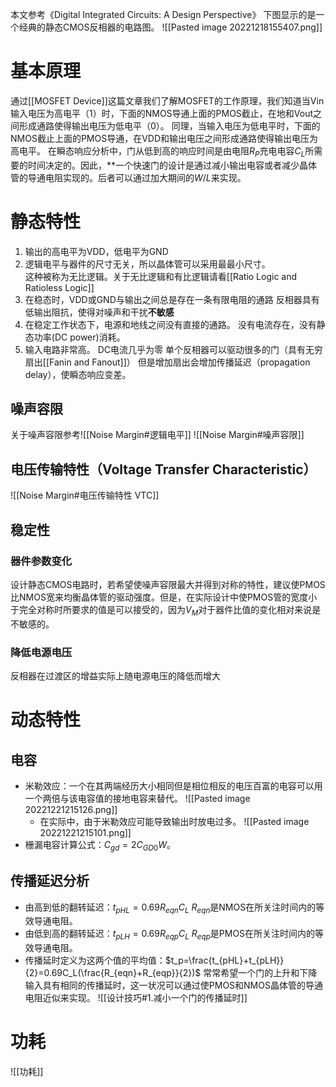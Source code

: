 本文参考《Digital Integrated Circuits: A Design Perspective》
下图显示的是一个经典的静态CMOS反相器的电路图。
![[Pasted image 20221218155407.png]]
# 基本原理
通过[[MOSFET Device]]这篇文章我们了解MOSFET的工作原理，我们知道当Vin输入电压为高电平（1）时，下面的NMOS导通上面的PMOS截止，在地和Vout之间形成通路使得输出电压为低电平（0）。
同理，当输入电压为低电平时，下面的NMOS截止上面的PMOS导通，在VDD和输出电压之间形成通路使得输出电压为高电平。
在瞬态响应分析中，门从低到高的响应时间是由电阻$R_P$充电电容$C_L$所需要的时间决定的。因此，**一个快速门的设计是通过减小输出电容或者减少晶体管的导通电阻实现的。后者可以通过加大期间的$W/L$来实现。
# 静态特性
1. 输出的高电平为VDD，低电平为GND
2. 逻辑电平与器件的尺寸无关，所以晶体管可以采用最最小尺寸。  
	这种被称为无比逻辑。关于无比逻辑和有比逻辑请看[[Ratio Logic and Ratioless Logic]]
3. 在稳态时，VDD或GND与输出之间总是存在一条有限电阻的通路
	反相器具有低输出阻抗，使得对噪声和干扰**不敏感**
4. 在稳定工作状态下，电源和地线之间没有直接的通路。
	没有电流存在，没有静态功率(DC power)消耗。
5. 输入电路非常高。
	DC电流几乎为零
	单个反相器可以驱动很多的门（具有无穷扇出[[Fanin and Fanout]]）
	但是增加扇出会增加传播延迟（propagation delay），使瞬态响应变差。
## 噪声容限
关于噪声容限参考![[Noise Margin#逻辑电平]]
![[Noise Margin#噪声容限]]
## 电压传输特性（Voltage Transfer Characteristic）
![[Noise Margin#电压传输特性 VTC]]
## 稳定性
### 器件参数变化
设计静态CMOS电路时，若希望使噪声容限最大并得到对称的特性，建议使PMOS比NMOS宽来均衡晶体管的驱动强度。但是，在实际设计中使PMOS管的宽度小于完全对称时所要求的值是可以接受的，因为$V_M$对于器件比值的变化相对来说是不敏感的。
### 降低电源电压
反相器在过渡区的增益实际上随电源电压的降低而增大
# 动态特性
## 电容
- 米勒效应：一个在其两端经历大小相同但是相位相反的电压百富的电容可以用一个两倍与该电容值的接地电容来替代。
	![[Pasted image 20221221215126.png]]
	- 在实际中，由于米勒效应可能导致输出时放电过多。
	![[Pasted image 20221221215101.png]]
- 栅漏电容计算公式：$C_{gd}=2C_{GD0}W$。
## 传播延迟分析
- 由高到低的翻转延迟：$t_{pHL}=0.69R_{eqn}C_L$
	$R_{eqn}$是NMOS在所关注时间内的等效导通电阻。
- 由低到高的翻转延迟：$t_{pLH}=0.69R_{eqp}C_L$
	$R_{eqp}$是PMOS在所关注时间内的等效导通电阻。
- 传播延时定义为这两个值的平均值：$t_p=\frac{t_{pHL}+t_{pLH}}{2}=0.69C_L(\frac{R_{eqn}+R_{eqp}}{2})$
	常常希望一个门的上升和下降输入具有相同的传播延时，这一状况可以通过使PMOS和NMOS晶体管的导通电阻近似来实现。
![[设计技巧#1.减小一个门的传播延时]]

# 功耗
![[功耗]]
